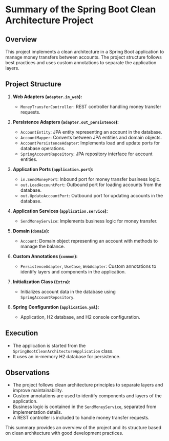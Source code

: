 # Summary of the Spring Boot Clean Architecture Project

## Overview
This project implements a clean architecture in a Spring Boot application to manage money transfers between accounts. The project structure follows best practices and uses custom annotations to separate the application layers.

## Project Structure
1. **Web Adapters (`adapter.in_web`):**
   - `MoneyTransferController`: REST controller handling money transfer requests.

2. **Persistence Adapters (`adapter.out_persistence`):**
   - `AccountEntity`: JPA entity representing an account in the database.
   - `AccountMapper`: Converts between JPA entities and domain objects.
   - `AccountPersistenceAdapter`: Implements load and update ports for database operations.
   - `SpringAccountRepository`: JPA repository interface for account entities.

3. **Application Ports (`application.port`):**
   - `in.SendMoneyPort`: Inbound port for money transfer business logic.
   - `out.LoadAccountPort`: Outbound port for loading accounts from the database.
   - `out.UpdateAccountPort`: Outbound port for updating accounts in the database.

4. **Application Services (`application.service`):**
   - `SendMoneyService`: Implements business logic for money transfer.

5. **Domain (`domain`):**
   - `Account`: Domain object representing an account with methods to manage the balance.

6. **Custom Annotations (`common`):**
   - `PersistenceAdapter`, `UseCase`, `WebAdapter`: Custom annotations to identify layers and components in the application.

7. **Initialization Class (`Extra`):**
   - Initializes account data in the database using `SpringAccountRepository`.

8. **Spring Configuration (`application.yml`):**
   - Application, H2 database, and H2 console configuration.

## Execution
- The application is started from the `SpringBootCleanArchitectureApplication` class.
- It uses an in-memory H2 database for persistence.

## Observations
- The project follows clean architecture principles to separate layers and improve maintainability.
- Custom annotations are used to identify components and layers of the application.
- Business logic is contained in the `SendMoneyService`, separated from implementation details.
- A REST controller is included to handle money transfer requests.

This summary provides an overview of the project and its structure based on clean architecture with good development practices.
